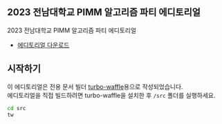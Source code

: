 2023 전남대학교 PIMM 알고리즘 파티 에디토리얼
---

2023 전남대학교 PIMM 알고리즘 파티 에디토리얼

* [에디토리얼 다운로드](./editorial.pdf)

## 시작하기
이 에디토리얼은 전용 문서 빌더 [turbo-waffle](https://github.com/ShapeLayer/turbo-waffle)용으로 작성되었습니다.  
에디토리얼을 직접 빌드하려면 turbo-waffle을 설치한 후 `/src` 폴더를 실행하세요.  

```sh
cd src
tw
```
